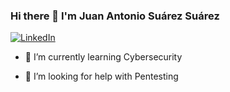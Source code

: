 ### Hi there 👋 I'm Juan Antonio Suárez Suárez
<a href="https://www.linkedin.com/in/jasrz/" target="_blank" rel="noopener noreferrer"><img alt="LinkedIn" src="https://img.shields.io/badge/LinkedIn-@jasrz-blue?style=flat&logo=linkedin"></a>



- 🌱 I’m currently learning Cybersecurity

- 🤔 I’m looking for help with Pentesting


